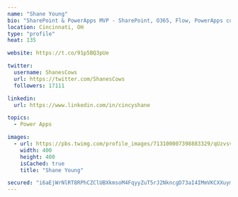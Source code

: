 ```yaml
---
name: "Shane Young"
bio: "SharePoint & PowerApps MVP - SharePoint, O365, Flow, PowerApps consulting? @PowerApps911 | Pure Snark? You found it."
location: Cincinnati, OH
type: "profile"
heat: 135

website: https://t.co/91p5BQ3pUe

twitter:
  username: ShanesCows
  url: https://twitter.com/ShanesCows
  followers: 17111

linkedin:
  url: https://www.linkedin.com/in/cincyshane

topics:
  - Power Apps

images:
  - url: https://pbs.twimg.com/profile_images/713100007398883329/qUzvsvQ3_400x400.jpg
    width: 400
    height: 400
    isCached: true
    title: "Shane Young"

secured: "i6aEjWrNlRT8RPhCZClUBXkmsoM4FqyyZuT5rJ2NkncgD73aI4IMmVKCXXuymyKzJcvYeeACrDd/69WqnUBjeiZ2iL7Z5aWizfi8vger6+60Lv51ZGVn2YIRznL48auiEFzqdU8iXXj6dOkHARkX3FBGxVQWU5I80m09XF6uoced8b2zpGFbfDS7NIq2YnOr/SnXnSfCweFJfvO9YGhbDTb15TJ6JUfCUE2knDea3VVxKpFhMZss/kdDYeEjI6arH+3sQsj7dE6R+QuBO4ogWlGTc/dAiT/JKdElo3uWYdfhxCOo73v/8hnjfRY5k/n8/KHwYQL73ttoq1ywpeeNl1z6B1HPS/YCpUtKQFezgGCAnoc71E2jOcWhH4qNU4Bpe4iXv0+p1LjhLkJg5O+Nqd397ntvPxOKyL1tTj/X2/g=;XE7tQJXmzAGIMpMk5vJ1uA=="
---
```


